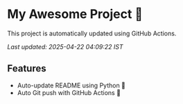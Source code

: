 # My Awesome Project 🚀

This project is automatically updated using GitHub Actions.

_Last updated: 2025-04-22 04:09:22 IST_

## Features
- Auto-update README using Python 🐍
- Auto Git push with GitHub Actions 🤖
